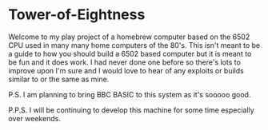 # Tower-of-Eightness

Welcome to my play project of a homebrew computer based on the 6502 CPU used in many many home computers of the 80's.  This isn't meant to be a guide to how you should build a 6502 based computer but it is meant to be fun and it does work.  I had never done one before so there's lots to improve upon I'm sure and I would love to hear of any exploits or builds similar to or the same as mine.

P.S.  I am planning to bring BBC BASIC to this system as it's sooooo good.

P.P.S.  I will be continuing to develop this machine for some time especially over weekends.
